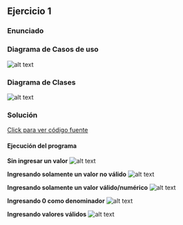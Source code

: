 ## Ejercicio 1

### Enunciado



### Diagrama de Casos de uso

![alt text](media/ejer1act5.svg)

### Diagrama de Clases

![alt text](media/image-5.png)

### Solución

[Click para ver código fuente](https://github.com/Kolozuz/oop_unal_202501_act5/blob/main/Ejercicio1/code.py)

#### Ejecución del programa

**Sin ingresar un valor**
![alt text](media/image.png)

**Ingresando solamente un valor no válido**
![alt text](media/image-1.png)

**Ingresando solamente un valor válido/numérico**
![alt text](media/image-2.png)

**Ingresando 0 como denominador**
![alt text](media/image-3.png)

**Ingresando valores válidos**
![alt text](media/image-4.png)
